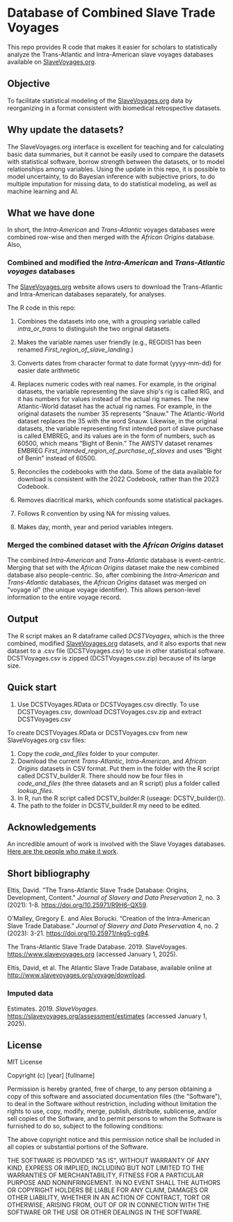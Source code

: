 # Database of Combined Slave Trade Voyages

This repo provides R code that makes it easier for scholars to statistically analyze the Trans-Atlantic and Intra-American slave voyages databases available on [SlaveVoyages.org](https://www.slavevoyages.org).

## Objective

To facilitate statistical modeling of the [SlaveVoyages.org](https://www.slavevoyages.org) data by reorganizing in a format consistent with biomedical retrospective datasets.

## Why update the datasets?

The SlaveVoyages.org interface is excellent for teaching and for calculating basic data summaries, but it cannot be easily used to compare the datasets with statistical software, borrow strength between the datasets, or to model relationships among variables. Using the update in this repo, it is possible to model uncertainty, to do Bayesian inference with subjective priors, to do multiple imputation for missing data, to do statistical modeling, as well as machine learning and AI. 


## What we have done

In short, the _Intra-American_ and _Trans-Atlantic_ voyages databases were combined row-wise and then merged with the _African Origins_ database. Also,

### Combined and modified the _Intra-American_ and _Trans-Atlantic voyages_ databases

The [SlaveVoyages.org](https://www.slavevoyages.org) website allows users to download the Trans-Atlantic and Intra-American databases separately, for analyses.

The R code in this repo:

1. Combines the datasets into one, with a grouping variable called _intra_or_trans_ to distinguish the two original datasets.
2. Makes the variable names user friendly (e.g., REGDIS1 has been renamed _First_region_of_slave_landing_.)
3. Converts dates from character format to date format (yyyy-mm-dd) for easier date arithmetic
4. Replaces numeric codes with real names. For example, in the original datasets, the variable representing the slave ship's rig is called RIG, and it has numbers for values instead of the actual rig names. The new Atlantic-World dataset has the actual rig names. For example, in the original datasets the number 35 represents "Snauw." The Atlantic-World dataset replaces the 35 with the word Snauw. Likewise, in the original datasets, the variable representing first intended port of slave purchase is called EMBREG, and its values are in the form of numbers, such as 60500, which means “Bight of Benin.” The AWSTV dataset renames EMBREG _First_intended_region_of_purchase_of_slaves_ and uses “Bight of Benin” instead of 60500.

7. Reconciles the codebooks with the data. Some of the data available for download is consistent with the 2022 Codebook, rather than the 2023 Codebook. 
8. Removes diacritical marks, which confounds some statistical packages.
9. Follows R convention by using NA for missing values.
10. Makes day, month, year and period variables integers.

### Merged the combined dataset with the _African Origins_ dataset

The combined _Intra-American_ and _Trans-Atlantic_ database is event-centric. Merging that set with the _African Origins_ dataset make the new combined database also people-centric. So, after combining the _Intra-American_ and _Trans-Atlantic_ databases, the _African Origins_ dataset was merged on "voyage id" (the unique voyage identifier). This allows person-level information to the entire voyage record.

## Output

The R script makes an R dataframe called _DCSTVoyages_, which is the three combined, modified [SlaveVoyages.org](https://www.slavevoyages.org) datasets, and it also exports that new dataset to a .csv file (DCSTVoyages.csv) to use in other statistical software. DCSTVoyages.csv is zipped (DCSTVoyages.csv.zip) because of its large size.

## Quick start
1. Use DCSTVoyages.RData or DCSTVoyages.csv directly. To use DCSTVoyages.csv, download DCSTVoyages.csv.zip and extract DCSTVoyages.csv

To create DCSTVoyages.RData or DCSTVoyages.csv from new SlaveVoyages.org csv files:

1. Copy the _code_and_files_ folder to your computer.
2. Download the current _Trans-Atlantic_, _Intra-American_, and _African Origins_ datasets in CSV format. Put them in the folder with the R script called DCSTV_builder.R. There should now be four files in _code_and_files_ (the three datasets and an R script) plus a folder called _lookup_files_.
4. In R, run the R script called DCSTV_builder.R (useage: DCSTV_builder()).
5. The path to the folder in DCSTV_builder.R my need to be edited.

## Acknowledgements

An incredible amount of work is involved with the Slave Voyages databases. [Here are the people who make it work](https://www.slavevoyages.org/about/about#project-team/2/en/).

## Short bibliography

Eltis, David. "The Trans-Atlantic Slave Trade Database: Origins, Development, Content." _Journal of Slavery and Data Preservation_ 2, no. 3 (2021): 1-8. https://doi.org/10.25971/R9H6-QX59.

O’Malley, Gregory E. and Alex Borucki. “Creation of the Intra-American Slave Trade Database.” _Journal of Slavery and Data Preservation_ 4, no. 2 (2023): 3-21. https://doi.org/10.25971/nkg5-cg94.

The Trans-Atlantic Slave Trade Database. 2019. SlaveVoyages. https://www.slavevoyages.org (accessed January 1, 2025).

Eltis, David, et al. The Atlantic Slave Trade Database, available online at http://www.slavevoyages.org/voyage/download.

### Imputed data

Estimates. 2019. _SlaveVoyages_. https://slavevoyages.org/assessment/estimates (accessed January 1, 2025).

## License

MIT License

Copyright (c) [year] [fullname]

Permission is hereby granted, free of charge, to any person obtaining a copy
of this software and associated documentation files (the "Software"), to deal
in the Software without restriction, including without limitation the rights
to use, copy, modify, merge, publish, distribute, sublicense, and/or sell
copies of the Software, and to permit persons to whom the Software is
furnished to do so, subject to the following conditions:

The above copyright notice and this permission notice shall be included in all
copies or substantial portions of the Software.

THE SOFTWARE IS PROVIDED "AS IS", WITHOUT WARRANTY OF ANY KIND, EXPRESS OR
IMPLIED, INCLUDING BUT NOT LIMITED TO THE WARRANTIES OF MERCHANTABILITY,
FITNESS FOR A PARTICULAR PURPOSE AND NONINFRINGEMENT. IN NO EVENT SHALL THE
AUTHORS OR COPYRIGHT HOLDERS BE LIABLE FOR ANY CLAIM, DAMAGES OR OTHER
LIABILITY, WHETHER IN AN ACTION OF CONTRACT, TORT OR OTHERWISE, ARISING FROM,
OUT OF OR IN CONNECTION WITH THE SOFTWARE OR THE USE OR OTHER DEALINGS IN THE
SOFTWARE.
